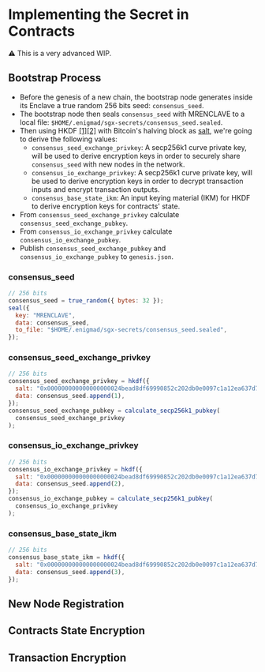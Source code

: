 # Implementing the Secret in Contracts

:warning: This is a very advanced WIP.

## Bootstrap Process

- Before the genesis of a new chain, the bootstrap node generates inside its Enclave a true random 256 bits seed: `consensus_seed`.
- The bootstrap node then seals `consensus_seed` with MRENCLAVE to a local file: `$HOME/.enigmad/sgx-secrets/consensus_seed.sealed`.
- Then using HKDF [[1]](https://tools.ietf.org/html/rfc5869#section-2)[[2]](https://en.wikipedia.org/wiki/HKDF) with Bitcoin's halving block as [salt](https://tools.ietf.org/html/rfc5869#section-3.1), we're going to derive the following values:
  - `consensus_seed_exchange_privkey`: A secp256k1 curve private key, will be used to derive encryption keys in order to securely share `consensus_seed` with new nodes in the network.
  - `consensus_io_exchange_privkey`: A secp256k1 curve private key, will be used to derive encryption keys in order to decrypt transaction inputs and encrypt transaction outputs.
  - `consensus_base_state_ikm`: An input keying material (IKM) for HKDF to derive encryption keys for contracts' state.
- From `consensus_seed_exchange_privkey` calculate `consensus_seed_exchange_pubkey`.
- From `consensus_io_exchange_privkey` calculate `consensus_io_exchange_pubkey`.
- Publish `consensus_seed_exchange_pubkey` and `consensus_io_exchange_pubkey` to `genesis.json`.

### consensus_seed

```js
// 256 bits
consensus_seed = true_random({ bytes: 32 });
seal({
  key: "MRENCLAVE",
  data: consensus_seed,
  to_file: "$HOME/.enigmad/sgx-secrets/consensus_seed.sealed",
});
```

### consensus_seed_exchange_privkey

```js
// 256 bits
consensus_seed_exchange_privkey = hkdf({
  salt: "0x000000000000000000024bead8df69990852c202db0e0097c1a12ea637d7e96d",
  data: consensus_seed.append(1),
});
consensus_seed_exchange_pubkey = calculate_secp256k1_pubkey(
  consensus_seed_exchange_privkey
);
```

### consensus_io_exchange_privkey

```js
// 256 bits
consensus_io_exchange_privkey = hkdf({
  salt: "0x000000000000000000024bead8df69990852c202db0e0097c1a12ea637d7e96d",
  data: consensus_seed.append(2),
});
consensus_io_exchange_pubkey = calculate_secp256k1_pubkey(
  consensus_io_exchange_privkey
);
```

### consensus_base_state_ikm

```js
// 256 bits
consensus_base_state_ikm = hkdf({
  salt: "0x000000000000000000024bead8df69990852c202db0e0097c1a12ea637d7e96d",
  data: consensus_seed.append(3),
});
```

## New Node Registration

## Contracts State Encryption

## Transaction Encryption
